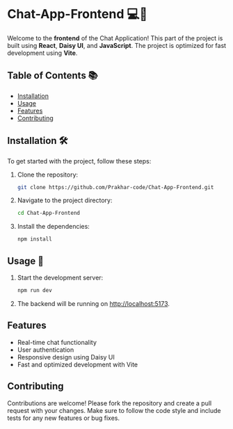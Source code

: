 # Chat-App-Frontend 💻💬

Welcome to the **frontend** of the Chat Application! This part of the project is built using **React**, **Daisy UI**, and **JavaScript**. The project is optimized for fast development using **Vite**.

## Table of Contents 📚

- [Installation](#Installation)
- [Usage](#Usage)
- [Features](#Features)
- [Contributing](#Contributing)

## Installation 🛠️

To get started with the project, follow these steps:

1. Clone the repository:
    ```bash
    git clone https://github.com/Prakhar-code/Chat-App-Frontend.git
    ```
2. Navigate to the project directory:
    ```bash
    cd Chat-App-Frontend
    ```
3. Install the dependencies:
    ```bash
    npm install
    ```

## Usage 🚀

1. Start the development server:
    ```bash
    npm run dev
    ```
2. The backend will be running on [http://localhost:5173](http://localhost:5173).

## Features

- Real-time chat functionality
- User authentication
- Responsive design using Daisy UI
- Fast and optimized development with Vite

## Contributing

Contributions are welcome! Please fork the repository and create a pull request with your changes. Make sure to follow the code style and include tests for any new features or bug fixes.

